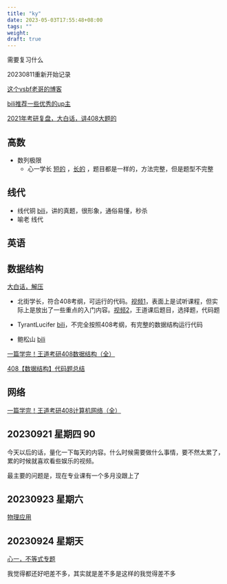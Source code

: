 ```yaml
---
title: "ky"
date: 2023-05-03T17:55:48+08:00
tags: ""
weight: 
draft: true
---
```


需要复习什么

20230811重新开始记录

[这个vsbf老哥的博客](https://www.vsbf.fun/archives/2448)

[bili推荐一些优秀的up主](https://www.bilibili.com/video/av779807419/)

[2021年考研复盘，大白话，讲408大题的](https://www.bilibili.com/video/av850200815/)

## 高数

+ 数列极限
  + 心一学长 [短的](https://www.bilibili.com/video/av93467339/) ，[长的](https://www.bilibili.com/video/av95031363) ，题目都是一样的，方法完整，但是题型不完整

## 线代

+ 线代铜 [bili](https://www.bilibili.com/video/av212941083/)，讲的真题，很形象，通俗易懂，秒杀
+ 喻老 线代

## 英语

## 数据结构

[大白话，解压](https://www.bilibili.com/video/av512788754/)

+ 北街学长，符合408考纲，可运行的代码。[视频1](https://www.bilibili.com/video/av778582765/?p=5)，表面上是试听课程，但实际上是放出了一些重点的入门内容。[视频2](https://www.bilibili.com/video/av205867358/?p=41)，王道课后题目，选择题，代码题

+ TyrantLucifer [bili](https://www.bilibili.com/video/av759224417/?p=6)，不完全按照408考纲，有完整的数据结构运行代码

+ 鲍松山 [bili](https://www.bilibili.com/video/av526447244/)

[一篇学完！王道考研408数据结构（全）](https://zhuanlan.zhihu.com/p/536843618)

[408【数据结构】代码题总结](https://zhuanlan.zhihu.com/p/446273195)

## 网络

[一篇学完！王道考研408计算机网络（全）](https://zhuanlan.zhihu.com/p/530921887)

## 20230921  星期四  90

今天以后的话，量化一下每天的内容。什么时候需要做什么事情，要不然太累了，累的时候就喜欢看些娱乐的视频。

最主要的问题是，现在专业课有一个多月没跟上了

## 20230923  星期六

[物理应用](https://www.bilibili.com/video/BV1B84y1Z77P)

## 20230924 星期天

[心一，不等式专题](https://www.bilibili.com/video/BV17a4y147rg)


我觉得都还好吧差不多，其实就是差不多是这样的我觉得差不多

